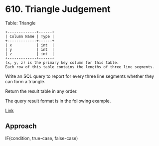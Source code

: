 # 610. Triangle Judgement

Table: Triangle

    +-------------+------+
    | Column Name | Type |
    +-------------+------+
    | x           | int  |
    | y           | int  |
    | z           | int  |
    +-------------+------+
    (x, y, z) is the primary key column for this table.
    Each row of this table contains the lengths of three line segments.
 

Write an SQL query to report for every three line segments whether they can form a triangle.

Return the result table in any order.

The query result format is in the following example.

[Link](https://leetcode.com/problems/triangle-judgement/description/)

## Approach

IF(condition, true-case, false-case)